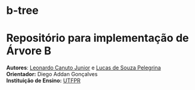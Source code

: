 # b-tree
 # Repositório para implementação de Árvore B

**Autores**: [Leonardo Canuto Junior](https://github.com/leonardocjr) e [Lucas de Souza Pelegrina]()<br />
**Orientador:** Diego Addan Gonçalves<br />
**Instituição de Ensino:** [UTFPR](https://portal.utfpr.edu.br/home)
